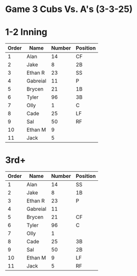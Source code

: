 # Game 3 Cubs Vs. A's (3-3-25)

# 1-2 Inning

| Order | Name | Number | Position |
| --- | --- | --- | --- |
| 1   | Alan | 14  | CF  |
| 2   | Jake | 8   | 2B  |
| 3   | Ethan R | 23  | SS  |
| 4   | Gabreial | 11  | P   |
| 5   | Brycen | 21  | 1B  |
| 6   | Tyler | 96  | 3B  |
| 7   | Olly | 1   | C   |
| 8   | Cade | 25  | LF  |
| 9   | Sal | 50  | RF  |
| 10  | Ethan M | 9   |     |
| 11  | Jack | 5   |     |

# 3rd+

| Order | Name | Number | Position |
| --- | --- | --- | --- |
| 1   | Alan | 14  | SS  |
| 2   | Jake | 8   | 1B  |
| 3   | Ethan R | 23  | P   |
| 4   | Gabreial | 11  |     |
| 5   | Brycen | 21  | CF  |
| 6   | Tyler | 96  | C   |
| 7   | Olly | 1   |     |
| 8   | Cade | 25  | 3B  |
| 9   | Sal | 50  | 2B  |
| 10  | Ethan M | 9   | LF  |
| 11  | Jack | 5   | RF  |